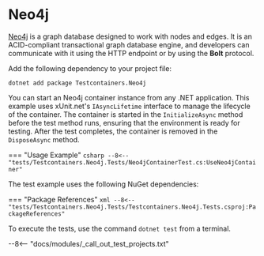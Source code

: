 # Neo4j

[Neo4j](https://neo4j.com/product/neo4j-graph-database/) is a graph database designed to work with nodes and edges. It is an ACID-compliant transactional graph database engine, and developers can communicate with it using the HTTP endpoint or by using the **Bolt** protocol.

Add the following dependency to your project file:

```shell title="NuGet"
dotnet add package Testcontainers.Neo4j
```

You can start an Neo4j container instance from any .NET application. This example uses xUnit.net's `IAsyncLifetime` interface to manage the lifecycle of the container. The container is started in the `InitializeAsync` method before the test method runs, ensuring that the environment is ready for testing. After the test completes, the container is removed in the `DisposeAsync` method.

=== "Usage Example"
    ```csharp
    --8<-- "tests/Testcontainers.Neo4j.Tests/Neo4jContainerTest.cs:UseNeo4jContainer"
    ```

The test example uses the following NuGet dependencies:

=== "Package References"
    ```xml
    --8<-- "tests/Testcontainers.Neo4j.Tests/Testcontainers.Neo4j.Tests.csproj:PackageReferences"
    ```

To execute the tests, use the command `dotnet test` from a terminal.

--8<-- "docs/modules/_call_out_test_projects.txt"